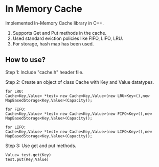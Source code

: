 
# In Memory Cache

Implemented In-Memory Cache library in C++. 
1. Supports Get and Put methods in the cache.
2. Used standard eviction policies like FIFO, LIFO, LRU.
3. For storage, hash map has been used.

## How to use?
Step 1: Include "cache.h" header file.

Step 2: Create an object of class Cache with Key and Value datatypes.

    for LRU: 
    Cache<Key,Value> *test= new Cache<Key,Value>(new LRU<Key>(),new MapBasedStorage<Key,Value>(Capacity));

    for FIFO: 
    Cache<Key,Value> *test= new Cache<Key,Value>(new FIFO<Key>(),new MapBasedStorage<Key,Value>(Capacity));

    for LIFO: 
    Cache<Key,Value> *test= new Cache<Key,Value>(new LIFO<Key>(),new MapBasedStorage<Key,Value>(Capacity));

Step 3: Use get and put methods.

    Value= test.get(Key)
    test.put(Key,Value)


